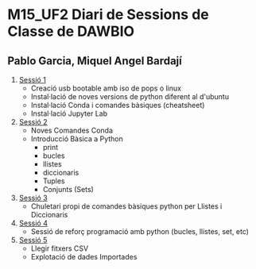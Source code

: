 # M15_UF2 Diari de Sessions de Classe de DAWBIO
## Pablo Garcia, Miquel Angel Bardají

1. [Sessió 1](https://github.com/mikibardaji/M15UF2_2021-22/tree/main/Sessi%C3%B31_PreparacioEntorn "Sessió 1")
	- Creació usb bootable amb iso de pops o linux
	- Instal·lació de noves versions de python diferent al d'ubuntu
	- Instal·lació Conda i comandes bàsiques (cheatsheet)
	- Instal·lació Jupyter Lab
2. [Sessió 2](https://github.com/mikibardaji/M15UF2_2021-22/tree/main/Sessi%C3%B32_ComandesConda "Sessió 2")
	- Noves Comandes Conda
	- Introducció Bàsica a Python 
		- print
		- bucles
		- llistes
		- diccionaris
		- Tuples
		- Conjunts (Sets)
3. [Sessió 3](https://github.com/mikibardaji/M15UF2_2021-22/tree/main/Sessi%C3%B33_Cheatsheet "Sessió 3")
	- Chuletari propi de comandes bàsiques python per Llistes i Diccionaris
4. [Sessió 4](https://github.com/mikibardaji/M15UF2_2021-22/tree/main/Sessi%C3%B34_exercicisRepasPython "Sessió5")
	- Sessió de reforç programació amb python (bucles, llistes, set, etc)
5. [Sessió 5](https://github.com/mikibardaji/M15UF2_2021-22/tree/main/sessio4_ExplotacioFitxersCSV "Sessió 4")
	- Llegir fitxers CSV 
	- Explotació de dades Importades
